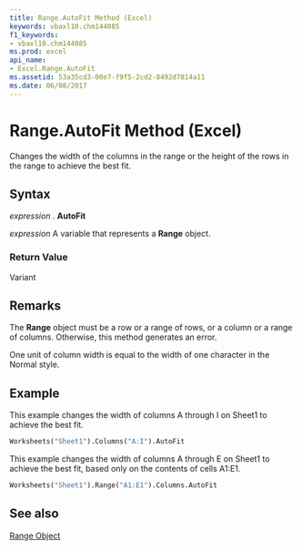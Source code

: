 ```yaml
---
title: Range.AutoFit Method (Excel)
keywords: vbaxl10.chm144085
f1_keywords:
- vbaxl10.chm144085
ms.prod: excel
api_name:
- Excel.Range.AutoFit
ms.assetid: 53a35cd3-00e7-f9f5-2cd2-8492d7814a11
ms.date: 06/08/2017
---
```



# Range.AutoFit Method (Excel)

Changes the width of the columns in the range or the height of the rows in the range to achieve the best fit.


## Syntax

 _expression_ . **AutoFit**

 _expression_ A variable that represents a **Range** object.


### Return Value

Variant


## Remarks

The  **Range** object must be a row or a range of rows, or a column or a range of columns. Otherwise, this method generates an error.

One unit of column width is equal to the width of one character in the Normal style.


## Example

This example changes the width of columns A through I on Sheet1 to achieve the best fit.


```vb
Worksheets("Sheet1").Columns("A:I").AutoFit
```

This example changes the width of columns A through E on Sheet1 to achieve the best fit, based only on the contents of cells A1:E1.




```vb
Worksheets("Sheet1").Range("A1:E1").Columns.AutoFit
```


## See also


[Range Object](Excel.Range(objec).md)


